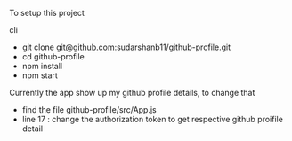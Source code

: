 To setup this project

cli
- git clone git@github.com:sudarshanb11/github-profile.git
- cd github-profile
- npm install
- npm start

Currently the app show up my github profile details, to change that 
- find the file github-profile/src/App.js
- line 17 : change the authorization token to get respective github proifile detail

